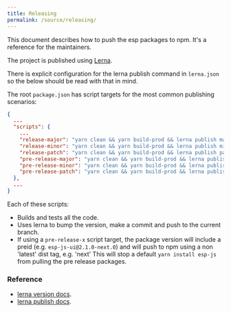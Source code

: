 ```yaml
---
title: Releasing
permalink: /source/releasing/
---
```


This document describes how to push the esp packages to npm.
It's a reference for the maintainers.

The project is published using [Lerna](https://github.com/lerna/lerna).

There is explicit configuration for the lerna publish command in `lerna.json` so the below should be read with that in mind.

The root `package.json`  has script targets for the most common publishing scenarios:

```json
{
  ...
  "scripts": {
    ...
    "release-major": "yarn clean && yarn build-prod && lerna publish major",
    "release-minor": "yarn clean && yarn build-prod && lerna publish minor",
    "release-patch": "yarn clean && yarn build-prod && lerna publish patch",
    "pre-release-major": "yarn clean && yarn build-prod && lerna publish premajor --preid next --dist-tag next",
    "pre-release-minor": "yarn clean && yarn build-prod && lerna publish preminor --preid next --dist-tag next",
    "pre-release-patch": "yarn clean && yarn build-prod && lerna publish prepatch --preid next --dist-tag next"
  },
  ...
}
```

Each of these scripts:
* Builds and tests all the code.
* Uses lerna to bump the version, make a commit and push to the current branch.
* If using a  `pre-release-x` script target, the package version will include a preid (e.g. `esp-js-ui@2.1.0-next.0`) and will push to npm using a non 'latest' dist tag, e.g. 'next'
  This will stop a default `yarn install esp-js` from pulling the pre release  packages.
  

### Reference  
* [lerna version docs](https://github.com/lerna/lerna/tree/master/commands/version#readme).
* [lerna publish docs](https://github.com/lerna/lerna/tree/master/commands/publish#readme). 